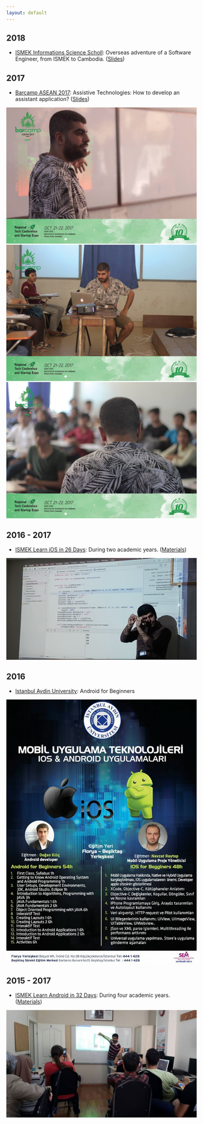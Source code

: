 ```yaml
---
layout: default
---
```

## 2018

- [ISMEK Informations Science Scholl](http://www.ismek.ist/tr/kurs_icerik.aspx?KursMerkezi=356): Overseas adventure of a Software Engineer, from ISMEK to Cambodia. ([Slides](404.md))

## 2017

- [Barcamp ASEAN 2017](https://barcamp.asia): Assistive Technologies: How to develop an assistant application? ([Slides](404.md))

![src](/src/im1.jpg)
![src](/src/im2.jpg)
![src](/src/im3.jpg)

## 2016 - 2017

- [ISMEK Learn iOS in 26 Days](http://www.ismek.ist/tr/branslar.aspx?branscode=2337): During two academic years. ([Materials](https://github.com/dnkilic/ismek-ios-lessons)) 

![src](/src/im6.jpg)

## 2016

- [Istanbul Aydin University](https://www.aydin.edu.tr/en-us/Pages/default.aspx): Android for Beginners 

![src](/src/im4.jpg)

## 2015 - 2017

- [ISMEK Learn Android in 32 Days](http://www.ismek.ist/tr/branslar.aspx?branscode=1847): During four academic years. ([Materials](404.md)) 

![src](/src/im5.jpg)



